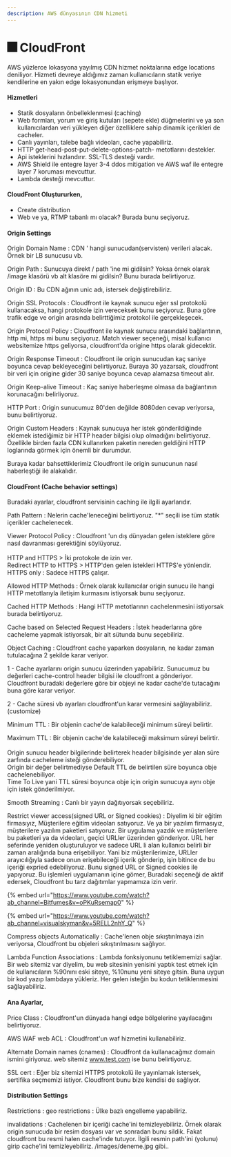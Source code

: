 ```yaml
---
description: AWS dünyasının CDN hizmeti
---
```


# 🎆 CloudFront

AWS yüzlerce lokasyona yayılmış CDN hizmet noktalarına edge locations deniliyor. Hizmeti devreye aldığımız zaman kullanıcıların statik veriye kendilerine en yakın edge lokasyonundan erişmeye başlıyor.&#x20;

#### Hizmetleri

* Statik dosyaların önbelleklenmesi (caching)
* Web formları, yorum ve giriş kutuları (sepete ekle) düğmelerini ve ya son kullanıcılardan veri yükleyen diğer özelliklere sahip dinamik içerikleri de cacheler.
* Canlı yayınları, talebe bağlı videoları, cache yapabiliriz.
* HTTP get-head-post-put-delete-options-patch- metotlarını destekler.
* Api isteklerini hızlandırır. SSL-TLS desteği vardır.
* AWS Shield ile entegre layer 3-4 ddos mitigation ve AWS waf ile entegre layer 7 koruması mevcuttur.
* Lambda desteği mevcuttur.

#### CloudFront Oluştururken,

* Create distribution
* Web ve ya, RTMP tabanlı mı olacak? Burada bunu seçiyoruz.

#### Origin Settings

Origin Domain Name : CDN ' hangi sunucudan(servisten) verileri alacak. Örnek bir LB sunucusu vb.

Origin Path : Sunucuya direkt / path 'ine mi gidilsin? Yoksa örnek olarak /image klasörü vb alt klasöre mi gidilsin? Bunu burada belirtiyoruz.

Origin ID : Bu CDN ağının unic adı, istersek değiştirebiliriz.

Origin SSL Protocols : Cloudfront ile kaynak sunucu eğer ssl protokolü kullanacaksa, hangi protokole izin vereceksek bunu seçiyoruz. Buna göre trafik edge ve origin arasında belirttiğimiz protokol ile gerçekleşecek.

Origin Protocol Policy : Cloudfront ile kaynak sunucu arasındaki bağlantının, http mi, https mi bunu seçiyoruz. Match viewer seçeneği, misal kullanıcı websitemize https geliyorsa, cloudfront'da origine https olarak gidecektir.

Origin Response Timeout : Cloudfront ile origin sunucudan kaç saniye boyunca cevap bekleyeceğini belirtiyoruz. Buraya 30 yazarsak, cloudfront bir veri için origine gider 30 saniye boyunca cevap alamazsa timeout alır.

Origin Keep-alive Timeout : Kaç saniye haberleşme olmasa da bağlantının korunacağını belirliyoruz.

HTTP Port : Origin sunucumuz 80'den değilde 8080den cevap veriyorsa, bunu belirtiyoruz.&#x20;

Origin Custom Headers : Kaynak sunucuya her istek gönderildiğinde eklemek istediğimiz bir HTTP header bilgisi olup olmadığını belirtiyoruz. Özellikle birden fazla CDN kullanırken paketin nereden geldiğini HTTP loglarında görmek için önemli bir durumdur.

Buraya kadar bahsettiklerimiz Cloudfront ile origin sunucunun nasıl haberleştiği ile alakalıdır.

#### CloudFront (Cache behavior settings)

Buradaki ayarlar, cloudfront servisinin caching ile ilgili ayarlarıdır.

Path Pattern : Nelerin cache'leneceğini belirtiyoruz. "\*" seçili ise tüm statik içerikler cachelenecek.

Viewer Protocol Policy : Cloudfront 'un dış dünyadan gelen isteklere göre nasıl davranması gerektiğini söylüyoruz. \
\
HTTP and HTTPS > İki protokole de izin ver.\
Redirect HTTP to HTTPS > HTTP'den gelen istekleri HTTPS'e yönlendir.\
HTTPS only : Sadece HTTPS çalışır.

Allowed HTTP Methods : Örnek olarak kullanıcılar origin sunucu ile hangi HTTP metotlarıyla iletişim kurmasını istiyorsak bunu seçiyoruz.

Cached HTTP Methods : Hangi HTTP metotlarının cachelenmesini istiyorsak burada belirtiyoruz.

Cache based on Selected Request Headers : İstek headerlarına göre cacheleme yapmak istiyorsak, bir alt sütunda bunu seçebiliriz.

Object Caching : Cloudfront cache yaparken dosyaların, ne kadar zaman tutulacağına 2 şekilde karar veriyor.

1 - Cache ayarlarını origin sunucu üzerinden yapabiliriz. Sunucumuz bu değerleri cache-control header bilgisi ile cloudfront a gönderiyor. Cloudfront buradaki değerlere göre bir objeyi ne kadar cache'de tutacağını buna göre karar veriyor.

2 - Cache süresi vb ayarları cloudfront'un karar vermesini sağlayabiliriz. (customize)

Minimum TTL : Bir objenin cache'de kalabileceği minimum süreyi belirtir.

Maximum TTL : Bir objenin cache'de kalabileceği maksimum süreyi belirtir.\
\
Origin sunucu header bilgilerinde belirterek header bilgisinde yer alan süre zarfında cacheleme isteği gönderebiliyor.\
Origin bir değer belirtmediyse Default TTL de belirtilen süre boyunca obje cachelenebiliyor.\
Time To Live yani TTL süresi boyunca obje için origin sunucuya aynı obje için istek gönderilmiyor.

Smooth Streaming : Canlı bir yayın dağıtıyorsak seçebiliriz.

Restrict viewer access(signed URL or Signed cookies) : Diyelim ki bir eğitim firmasıyız, Müşterilere eğitim videoları satıyoruz. Ve ya bir yazılım firmasıyız,  müşterilere yazılım paketleri satıyoruz. Bir uygulama yazdık ve müşterilere bu paketleri ya da videoları, geçici URLler üzerinden gönderiyor. URL her seferinde yeniden oluşturuluyor ve sadece URL li alan kullanıcı belirli bir zaman aralığında buna erişebiliyor. Yani biz müşterilerimize, URLler arayıcılığıyla sadece onun erişebileceği içerik gönderip, işin bitince de bu içeriği expried edebiliyoruz. Bunu signed URL or Signed cookies ile yapıyoruz. Bu işlemleri uygulamanın içine gömer, Buradaki seçeneği de aktif edersek,  Cloudfront bu tarz dağıtımlar yapmamıza izin verir.

{% embed url="https://www.youtube.com/watch?ab_channel=Bitfumes&v=oPKuRsemap0" %}

{% embed url="https://www.youtube.com/watch?ab_channel=visualskyman&v=5RELL2nhY_Q" %}

Compress objects Automatically :  Cache'lenen obje sıkıştırılmaya izin veriyorsa, Cloudfront bu objeleri sıkıştırılmasını sağlıyor.

Lambda Function Associations : Lambda fonksiyonunu tetiklememizi sağlar. Bir web sitemiz var diyelim, bu web sitesinin yenisini yaptık test etmek için de kullanıcıların %90nını eski siteye, %10nunu yeni siteye gitsin. Buna uygun bir kod yazıp lambdaya yükleriz. Her gelen isteğin bu kodun tetiklenmesini sağlayabiliriz.

#### Ana Ayarlar,

Price Class : Cloudfront'un dünyada hangi edge bölgelerine yayılacağını belirtiyoruz.

AWS WAF web ACL : Cloudfront'un waf hizmetini kullanabiliriz.

Alternate Domain names (cnames) : Cloudfront da kullanacağmız domain ismini giriyoruz. web sitemiz www.test.com ise bunu belirtiyoruz.

SSL cert : Eğer biz sitemizi HTTPS protokolü ile yayınlamak istersek, sertifika seçmemizi istiyor. Cloudfront bunu bize kendisi de sağlıyor.

#### Distribution Settings

Restrictions  : geo restrictions : Ülke bazlı engelleme yapabiliriz.

invalidations : Cachelenen bir içeriği cache'ini temizleyebiliriz. Örnek olarak origin sunucuda bir resim dosyası var ve sonradan bunu sildik. Fakat cloudfront bu resmi halen cache'inde tutuyor. İlgili resmin path'ini (yolunu) girip cache'ini temizleyebiliriz. /images/deneme.jpg gibi..
